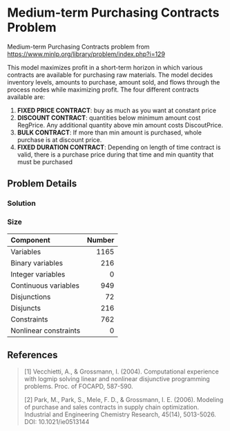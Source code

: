 # Medium-term Purchasing Contracts Problem

Medium-term Purchasing Contracts problem from https://www.minlp.org/library/problem/index.php?i=129

This model maximizes profit in a short-term horizon in which various contracts are available for purchasing raw materials. The model decides inventory levels, amounts to purchase, amount sold, and flows through the process nodes while maximizing profit. The four different contracts available are:
1. **FIXED PRICE CONTRACT**: buy as much as you want at constant price 
2. **DISCOUNT CONTRACT**: quantities below minimum amount cost RegPrice. Any additional quantity above min amount costs DiscoutPrice.
3. **BULK CONTRACT**: If more than min amount is purchased, whole purchase is at discount price.
4. **FIXED DURATION CONTRACT**: Depending on length of time contract is valid, there is a purchase price during that time and min quantity that must be purchased

## Problem Details

### Solution


### Size
| Component             |   Number |
|:----------------------|---------:|
| Variables             |     1165 |
| Binary variables      |      216 |
| Integer variables     |        0 |
| Continuous variables  |      949 |
| Disjunctions          |       72 |
| Disjuncts             |      216 |
| Constraints           |      762 |
| Nonlinear constraints |        0 |


## References
> [1] Vecchietti, A., & Grossmann, I. (2004). Computational experience with logmip solving linear and nonlinear disjunctive programming problems. Proc. of FOCAPD, 587-590.
> 
> [2] Park, M., Park, S., Mele, F. D., & Grossmann, I. E. (2006). Modeling of purchase and sales contracts in supply chain optimization. Industrial and Engineering Chemistry Research, 45(14), 5013-5026. DOI: 10.1021/ie0513144